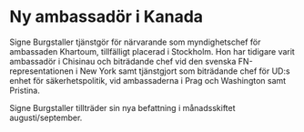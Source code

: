 # Ny ambassadör i Kanada

Signe Burgstaller tjänstgör för närvarande som myndighetschef för ambassaden Khartoum, tillfälligt placerad i Stockholm. Hon har tidigare varit ambassadör i Chisinau och biträdande chef vid den svenska FN\-representationen i New York samt tjänstgjort som biträdande chef för UD:s enhet för säkerhetspolitik, vid ambassaderna i Prag och Washington samt Pristina.

Signe Burgstaller tillträder sin nya befattning i månadsskiftet augusti/september.
